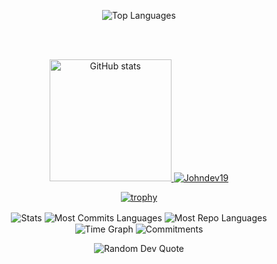 <p align="center">
  <img align="center" src="https://github-readme-stats.vercel.app/api/top-langs?username=JohnDev19&hide_border=true&no-bg=true&no-frame=true&layout=compact&theme=transparent&langs_count=10" alt="Top Languages"/>
</p> 
<br><br><div align="center">
<p align="center">
  <a href="https://github.com/anuraghazra/github-readme-stats">
    <img src="https://github-readme-stats.vercel.app/api?username=JohnDev19&show_icons=true" alt="GitHub stats" height="195 width="400">
    <img alt="Johndev19" src="https://streak-stats.demolab.com/?user=JohnDev19&theme=vue-dark">
  </a>
</p>
  
  [![trophy](https://github-profile-trophy.vercel.app/?username=JohnDev19)](https://github.com/ryo-ma/github-profile-trophy)
</div>
<div align="center">
  <img align="center" src="http://github-profile-summary-cards.vercel.app/api/cards/stats?username=JohnDev19&theme=transparent" alt="Stats"/>
  <img align="center" src="http://github-profile-summary-cards.vercel.app/api/cards/most-commit-language?username=JohnDev19&theme=transparent&exclude=html,CSS,Jupyter%20Notebook" alt="Most Commits Languages"/>
  <img align="center" src="http://github-profile-summary-cards.vercel.app/api/cards/repos-per-language?username=JohnDev19&theme=transparent&exclude=html,CSS,Jupyter%20Notebook" alt="Most Repo Languages"/>
  <img align="center" src="http://github-profile-summary-cards.vercel.app/api/cards/productive-time?username=JohnDev19&theme=transparent&utcOffset=5.30" alt="Time Graph"/>
  <img align="center" src="http://github-profile-summary-cards.vercel.app/api/cards/profile-details?username=JohnDev19&theme=transparent" alt="Commitments"/>
</div>

<p align="center">
  <img src="https://quotes-github-readme.vercel.app/api?type=horizontal&theme=transparent" alt="Random Dev Quote" />
</p>
